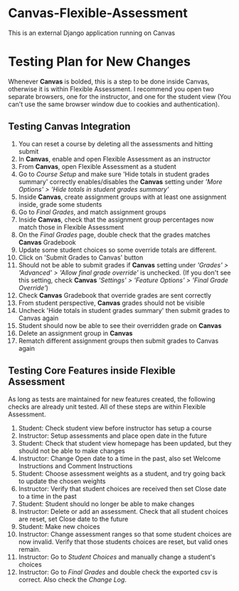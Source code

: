 # Canvas-Flexible-Assessment
This is an external Django application running on Canvas

# Testing Plan for New Changes
Whenever **Canvas** is bolded, this is a step to be done inside Canvas, otherwise it is within Flexible Assessment. I recommend you open two separate browsers, one for the instructor, and one for the student view (You can't use the same browser window due to cookies and authentication).
## Testing Canvas Integration
1. You can reset a course by deleting all the assessments and hitting submit
2. In **Canvas**, enable and open Flexible Assessment as an instructor
3. From **Canvas**, open Flexible Assessment as a student
4. Go to _Course Setup_ and make sure 'Hide totals in student grades summary' correctly enables/disables the **Canvas** setting under _'More Options' > 'Hide totals in student grades summary'_
5. Inside **Canvas**, create assignment groups with at least one assignment inside, grade some students
6. Go to _Final Grades_, and match assignment groups
7. Inside **Canvas**, check that the assignment group percentages now match those in Flexible Assessment
8. On the _Final Grades_ page, double check that the grades matches **Canvas** Gradebook
9. Update some student choices so some override totals are different. 
10. Click on 'Submit Grades to Canvas' button
11. Should not be able to submit grades if **Canvas** setting under _'Grades' > 'Advanced' > 'Allow final grade override'_ is unchecked. (If you don't see this setting, check **Canvas** _'Settings' > 'Feature Options' > 'Final Grade Override'_)
12. Check **Canvas** Gradebook that override grades are sent correctly
13. From student perspective, **Canvas** grades should not be visible
14. Uncheck 'Hide totals in student grades summary' then submit grades to Canvas again
15. Student should now be able to see their overridden grade on **Canvas**
16. Delete an assignment group in **Canvas**
17. Rematch different assignment groups then submit grades to Canvas again

## Testing Core Features inside Flexible Assessment
As long as tests are maintained for new features created, the following checks are already unit tested. All of these steps are within Flexible Assessment.

1. Student: Check student view before instructor has setup a course
2. Instructor: Setup assessments and place open date in the future
3. Student: Check that student view homepage has been updated, but they should not be able to make changes
4. Instructor: Change Open date to a time in the past, also set Welcome Instructions and Comment Instructions
5. Student: Choose assessment weights as a student, and try going back to update the chosen weights
6. Instructor: Verify that student choices are received then set Close date to a time in the past
7. Student: Student should no longer be able to make changes
8. Instructor: Delete or add an assessment. Check that all student choices are reset, set Close date to the future
9. Student: Make new choices
10. Instructor: Change assessment ranges so that some student choices are now invalid. Verify that those students choices are reset, but valid ones remain.
11. Instructor: Go to _Student Choices_ and manually change a student's choices
12. Instructor: Go to _Final Grades_ and double check the exported csv is correct. Also check the _Change Log_.


